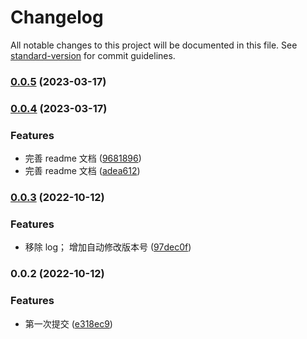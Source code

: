 # Changelog

All notable changes to this project will be documented in this file. See [standard-version](https://github.com/conventional-changelog/standard-version) for commit guidelines.

### [0.0.5](https://github.com/rpsh/vite-plugin-implicit-css-modules/compare/v0.0.4...v0.0.5) (2023-03-17)

### [0.0.4](https://github.com/rpsh/vite-plugin-implicit-css-modules/compare/v0.0.3...v0.0.4) (2023-03-17)


### Features

* 完善 readme 文档 ([9681896](https://github.com/rpsh/vite-plugin-implicit-css-modules/commit/9681896b42530eaecc18d351e5b79703e7e6435e))
* 完善 readme 文档 ([adea612](https://github.com/rpsh/vite-plugin-implicit-css-modules/commit/adea61212a41c5c0c52c860c3c0e514d73dcd69d))

### [0.0.3](https://github.com/rpsh/vite-plugin-implicit-css-modules/compare/v0.0.2...v0.0.3) (2022-10-12)


### Features

* 移除 log； 增加自动修改版本号 ([97dec0f](https://github.com/rpsh/vite-plugin-implicit-css-modules/commit/97dec0fa25c4b50ac632be49885d96270fb36dc3))

### 0.0.2 (2022-10-12)


### Features

* 第一次提交 ([e318ec9](https://github.com/rpsh/vite-plugin-implicit-css-modules/commit/e318ec9659ef0845fd52bc54b3160caa8955d0b0))
